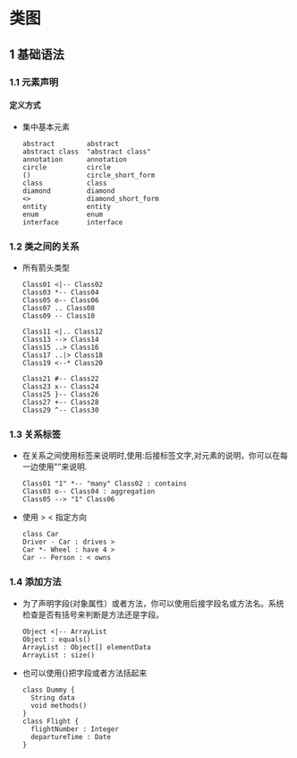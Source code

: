 <link rel=stylesheet href=style.css>
<h1> 类图 </h1>
<h2> 1 基础语法 </h2>
<h3> 1.1 元素声明 </h3>
<h4> 定义方式 </h2>

  - 集中基本元素 <br>
    ```plantuml
    abstract        abstract
    abstract class  "abstract class"
    annotation      annotation
    circle          circle
    ()              circle_short_form
    class           class
    diamond         diamond
    <>              diamond_short_form
    entity          entity
    enum            enum
    interface       interface
    ```

<h3> 1.2 类之间的关系 </h3>

  - 所有箭头类型 <br>
    ```plantuml
    Class01 <|-- Class02
    Class03 *-- Class04
    Class05 o-- Class06
    Class07 .. Class08
    Class09 -- Class10
    ```
    ```plantuml
    Class11 <|.. Class12
    Class13 --> Class14
    Class15 ..> Class16
    Class17 ..|> Class18
    Class19 <--* Class20
    ```
    ```plantuml
    Class21 #-- Class22
    Class23 x-- Class24
    Class25 }-- Class26
    Class27 +-- Class28
    Class29 ^-- Class30
    ```

<h3> 1.3 关系标签 </h3>

  - 在关系之间使用标签来说明时,使用:后接标签文字,对元素的说明，你可以在每一边使用""来说明. <br>
    ```plantuml
    Class01 "1" *-- "many" Class02 : contains
    Class03 o-- Class04 : aggregation
    Class05 --> "1" Class06
    ```
  - 使用 > < 指定方向 <br>
    ```plantuml
    class Car
    Driver - Car : drives >
    Car *- Wheel : have 4 >
    Car -- Person : < owns
    ```

<h3> 1.4 添加方法 </h3>

  - 为了声明字段(对象属性）或者方法，你可以使用后接字段名或方法名。系统检查是否有括号来判断是方法还是字段。<br>
    ```plantuml
    Object <|-- ArrayList
    Object : equals()
    ArrayList : Object[] elementData
    ArrayList : size()
    ```
  - 也可以使用{}把字段或者方法括起来<br>
    ```plantuml
    class Dummy {
      String data
      void methods()
    }
    class Flight {
      flightNumber : Integer
      departureTime : Date
    }
    ```